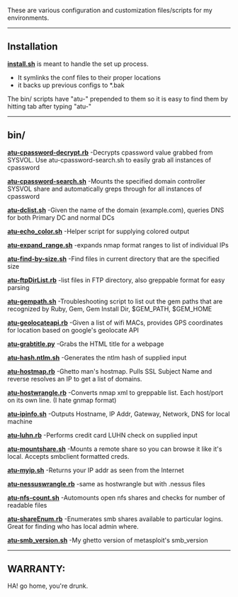 These are various configuration and customization files/scripts for my 
environments.


----------

Installation
------------

**[install.sh](install.sh)** is meant to handle the set up process.
 
 - It symlinks the conf files to their proper locations   
 - it backs up previous configs to *.bak

The bin/ scripts have "atu-" prepended to them so it is easy to find them by hitting tab after typing "atu-"

----------

bin/
----

**[atu-cpassword-decrypt.rb](bin/atu-cpassword-decrypt.rb)**
-Decrypts cpassword value grabbed from SYSVOL. Use    atu-cpassword-search.sh to easily grab all instances of cpassword

**[atu-cpassword-search.sh](bin/atu-cpassword-search.sh)**
  -Mounts the specified domain controller SYSVOL share and automatically greps through for all instances of cpassword
  
**[atu-dclist.sh](bin/atu-dclist.sh)**
  -Given the name of the domain (example.com), queries DNS for both Primary DC and normal DCs
  
**[atu-echo_color.sh](bin/atu-echo_color.sh)**
  -Helper script for supplying colored output

**[atu-expand_range.sh](bin/atu-expand_range.sh)**
  -expands nmap format ranges to list of individual IPs

**[atu-find-by-size.sh](bin/atu-find-by-size.sh)**
  -Find files in current directory that are the specified size

**[atu-ftpDirList.rb](bin/atu-ftpDirList.rb)**
  -list files in FTP directory, also greppable format for easy parsing

**[atu-gempath.sh](bin/atu-gempath.sh)**
  -Troubleshooting script to list out the gem paths that are recognized by Ruby, Gem, Gem Install Dir, $GEM_PATH, $GEM_HOME

**[atu-geolocateapi.rb](bin/atu-geolocateapi.rb)**
  -Given a list of wifi MACs, provides GPS coordinates for location based on google's geolocate API

**[atu-grabtitle.py](bin/atu-grabtitle.py)**
  -Grabs the HTML title for a webpage

**[atu-hash.ntlm.sh](bin/atu-hash.ntlm.sh)**
  -Generates the ntlm hash of supplied input

**[atu-hostmap.rb](bin/atu-hostmap.rb)**
  -Ghetto man's hostmap. Pulls SSL Subject Name and reverse resolves an IP to get a list of domains.

**[atu-hostwrangle.rb](bin/atu-hostwrangle.rb)**
  -Converts nmap xml to greppable list. Each host/port on its own line. (I hate gnmap format)

**[atu-ipinfo.sh](bin/atu-ipinfo.sh)**
  -Outputs Hostname, IP Addr, Gateway, Network, DNS for local machine

**[atu-luhn.rb](bin/atu-luhn.rb)**
  -Performs credit card LUHN check on supplied input

**[atu-mountshare.sh](bin/atu-mountshare.sh)**
  -Mounts a remote share so you can browse it like it's local. Accepts smbclient formatted creds.

**[atu-myip.sh](bin/atu-myip.sh)**
  -Returns your IP addr as seen from the Internet

**[atu-nessuswrangle.rb](bin/atu-nessuswrangle.rb)**
  -same as hostwrangle but with .nessus files

**[atu-nfs-count.sh](bin/atu-nfs-count.sh)**
  -Automounts open nfs shares and checks for number of readable files

**[atu-shareEnum.rb](bin/atu-shareEnum.rb)**
  -Enumerates smb shares available to particular logins. Great for finding who has local admin where.

**[atu-smb_version.sh](bin/atu-smb_version.sh)**
  -My ghetto version of metasploit's smb_version

----------

WARRANTY:
---------
  HA! go home, you're drunk.